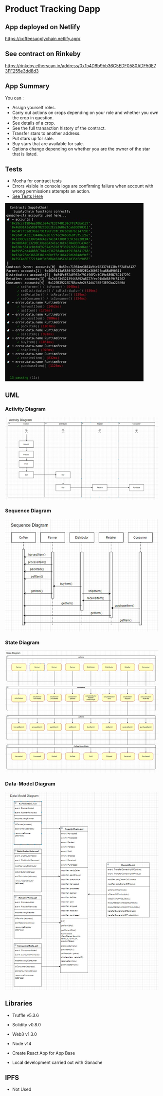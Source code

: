 # Product Tracking Dapp

## App deployed on Netlify
https://coffeesupplychain.netlify.app/
## See contract on Rinkeby
https://rinkeby.etherscan.io/address/0x1b4D8b9bb36C5EDF0580ADF50E73FF255e3dd8d3

## App Summary
You can :
- Assign yourself roles.
- Carry out actions on crops depending on your role and whether you own the crop in question.
- See details of a crop.
- See the full transaction history of the contract.
- Transfer stars to another address.
- Put stars up for sale.
- Buy stars that are available for sale.
- Options change depending on whether you are the owner of the star that is listed.

## Tests
- Mocha for contract tests
- Errors visible in console logs are confirming failure when account with wrong permissions attempts an action.
- [See Tests Here](https://github.com/richardmands/supplyChain/blob/master/test/TestSupplychain.js)

![picture alt](./pictures/tests.jpg)

## UML
### Activity Diagram
![picture alt](./pictures/activity.jpg)
### Sequence Diagram
![picture alt](./pictures/sequence.jpg)
### State Diagram
![picture alt](./pictures/state.jpg)
### Data-Model Diagram
![picture alt](./pictures/data-model.jpg)

## Libraries
- Truffle v5.3.6
- Solidity v0.8.0
- Web3 v1.3.0
- Node v14

- Create React App for App Base
- Local development carried out with Ganache

## IPFS
- Not Used